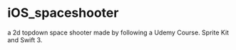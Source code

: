 # iOS_spaceshooter
a 2d topdown space shooter made by following a Udemy Course. Sprite Kit and Swift 3.
